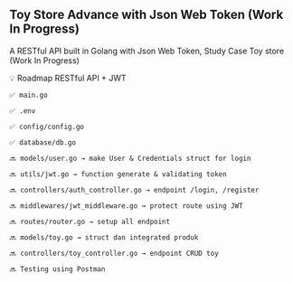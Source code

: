 ## Toy Store Advance with Json Web Token (Work In Progress)
A RESTful API built in Golang with Json Web Token, Study Case Toy store (Work In Progress) 

💡 Roadmap RESTful API + JWT

    ✅ main.go

    ✅ .env

    ✅ config/config.go

    ✅ database/db.go

    🔜 models/user.go → make User & Credentials struct for login

    🔜 utils/jwt.go → function generate & validating token

    🔜 controllers/auth_controller.go → endpoint /login, /register

    🔜 middlewares/jwt_middleware.go → protect route using JWT

    🔜 routes/router.go → setup all endpoint

    🔜 models/toy.go → struct dan integrated produk

    🔜 controllers/toy_controller.go → endpoint CRUD toy

    🔜 Testing using Postman
